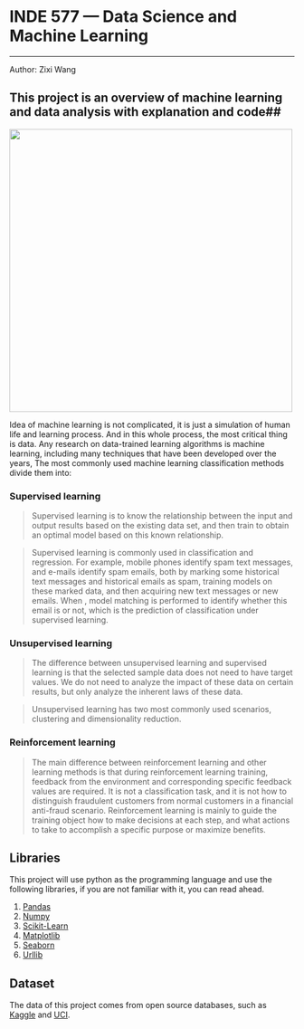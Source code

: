 # INDE 577 — Data Science and Machine Learning
---
Author: Zixi Wang
## This project is an overview of machine learning and data analysis with explanation and code##
<img src="https://user-images.githubusercontent.com/97000341/166797757-13812595-b948-4f45-b7c1-6b6e9cd83e2f.jpeg#pic_center" width="500" ></img>

Idea of machine learning is not complicated, it is just a simulation of human life and learning process. And in this whole process, the most critical thing is data. Any research on data-trained learning algorithms is machine learning, including many techniques that have been developed over the years, The most commonly used machine learning classification methods divide them into:

### Supervised learning

> Supervised learning is to know the relationship between the input and output results based on the existing data set, and then train to obtain an optimal model based on this known relationship.

> Supervised learning is commonly used in classification and regression. For example, mobile phones identify spam text messages, and e-mails identify spam emails, both by marking some historical text messages and historical emails as spam, training models on these marked data, and then acquiring new text messages or new emails. When , model matching is performed to identify whether this email is or not, which is the prediction of classification under supervised learning.

### Unsupervised learning

> The difference between unsupervised learning and supervised learning is that the selected sample data does not need to have target values. We do not need to analyze the impact of these data on certain results, but only analyze the inherent laws of these data.

> Unsupervised learning has two most commonly used scenarios, clustering and dimensionality reduction.

### Reinforcement learning

> The main difference between reinforcement learning and other learning methods is that during reinforcement learning training, feedback from the environment and corresponding specific feedback values are required. It is not a classification task, and it is not how to distinguish fraudulent customers from normal customers in a financial anti-fraud scenario. Reinforcement learning is mainly to guide the training object how to make decisions at each step, and what actions to take to accomplish a specific purpose or maximize benefits.

## Libraries

This project will use python as the programming language and use the following libraries, if you are not familiar with it, you can read ahead.

1. [Pandas](https://pandas.pydata.org)
2. [Numpy](https://numpy.org)
3. [Scikit-Learn](https://scikit-learn.org)
4. [Matplotlib](https://matplotlib.org)
5. [Seaborn](https://seaborn.pydata.org)
6. [Urllib](https://docs.python.org/3/library/urllib.html)

## Dataset

The data of this project comes from open source databases, such as [Kaggle](https://www.kaggle.com/) and [UCI](https://archive.ics.uci.edu/ml/index.php).



